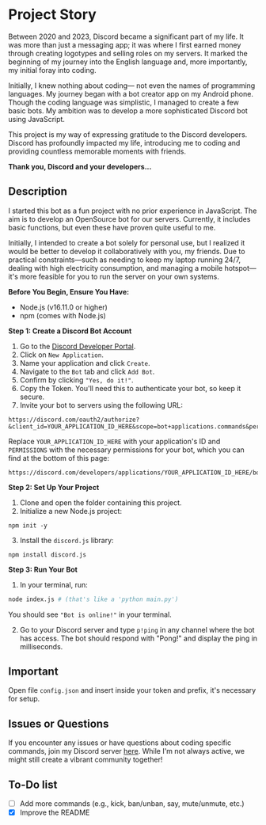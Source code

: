 # Project Story

Between 2020 and 2023, Discord became a significant part of my life. It was more than just a messaging app; it was where I first earned money through creating logotypes and selling roles on my servers. It marked the beginning of my journey into the English language and, more importantly, my initial foray into coding.

Initially, I knew nothing about coding— not even the names of programming languages. My journey began with a bot creator app on my Android phone. Though the coding language was simplistic, I managed to create a few basic bots. My ambition was to develop a more sophisticated Discord bot using JavaScript.

This project is my way of expressing gratitude to the Discord developers. Discord has profoundly impacted my life, introducing me to coding and providing countless memorable moments with friends.

**Thank you, Discord and your developers...**

## Description

I started this bot as a fun project with no prior experience in JavaScript. The aim is to develop an OpenSource bot for our servers. Currently, it includes basic functions, but even these have proven quite useful to me.

Initially, I intended to create a bot solely for personal use, but I realized it would be better to develop it collaboratively with you, my friends. Due to practical constraints—such as needing to keep my laptop running 24/7, dealing with high electricity consumption, and managing a mobile hotspot—it's more feasible for you to run the server on your own systems.

**Before You Begin, Ensure You Have:**
- Node.js (v16.11.0 or higher)
- npm (comes with Node.js)

**Step 1: Create a Discord Bot Account**
1. Go to the [Discord Developer Portal](https://discord.com/developers/applications).
2. Click on `New Application`.
3. Name your application and click `Create`.
4. Navigate to the `Bot` tab and click `Add Bot`.
5. Confirm by clicking `"Yes, do it!"`.
6. Copy the Token. You'll need this to authenticate your bot, so keep it secure.
7. Invite your bot to servers using the following URL:
```console
https://discord.com/oauth2/authorize?&client_id=YOUR_APPLICATION_ID_HERE&scope=bot+applications.commands&permissions=PERMISSIONS
```
Replace `YOUR_APPLICATION_ID_HERE` with your application's ID and `PERMISSIONS` with the necessary permissions for your bot, which you can find at the bottom of this page:
```
https://discord.com/developers/applications/YOUR_APPLICATION_ID_HERE/bot
```

**Step 2: Set Up Your Project**
1. Clone and open the folder containing this project.
2. Initialize a new Node.js project:
```console
npm init -y
```
3. Install the `discord.js` library:
```console
npm install discord.js
```

**Step 3: Run Your Bot**
1. In your terminal, run:
```bash
node index.js # (that's like a 'python main.py')
```
You should see `"Bot is online!"` in your terminal.

2. Go to your Discord server and type `p!ping` in any channel where the bot has access. The bot should respond with "Pong!" and display the ping in milliseconds.


## Important

Open file `config.json` and insert inside your token and prefix, it's necessary for setup.

## Issues or Questions

If you encounter any issues or have questions about coding specific commands, join my Discord server [here](https://discord.gg/UeK8U7dD). While I'm not always active, we might still create a vibrant community together!

## To-Do list

- [ ] Add more commands (e.g., kick, ban/unban, say, mute/unmute, etc.)
- [X] Improve the README

